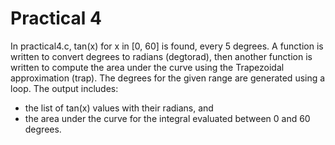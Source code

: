 ﻿# Practical 4

In practical4.c, tan(x) for x in [0, 60] is found, every 5 degrees. A function is written to convert degrees to radians (degtorad), then another function is written to compute the area under the curve using the Trapezoidal approximation (trap). The degrees for the given range are generated using a loop. The output includes:

- the list of tan(x) values with their radians, and
- the area under the curve for the integral evaluated between 0 and 60 degrees.

